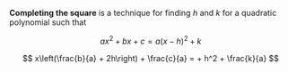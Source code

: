 **Completing the square** is a technique for finding $h$ and $k$ for a quadratic polynomial such that

$$
ax^2 + bx + c = a(x-h)^2 + k
$$

$$
x\left(\frac{b}{a} + 2h\right) + \frac{c}{a} =   + h^2 + \frac{k}{a}
$$